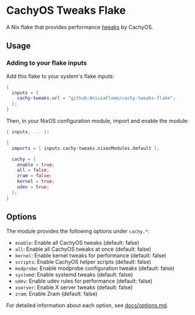 # CachyOS Tweaks Flake

A Nix flake that provides performance [tweaks](https://wiki.cachyos.org/features/cachyos_settings/) by CachyOS.

## Usage

### Adding to your flake inputs

Add this flake to your system's flake inputs:

```nix
{
  inputs = {
    cachy-tweaks.url = "github:AniviaFlome/cachy-tweaks-flake";
  };
}
```

Then, in your NixOS configuration module, import and enable the module:

```nix
{ inputs, ... }:

{
  imports = [ inputs.cachy-tweaks.nixosModules.default ];

  cachy = {
    enable = true;
    all = false;
    zram = false;
    kernel = true;
    udev = true;
  };
}
```

## Options

The module provides the following options under `cachy.*`:

- `enable`: Enable all CachyOS tweaks (default: false)
- `all`: Enable all CachyOS tweaks at once (default: false)
- `kernel`: Enable kernel tweaks for performance (default: false)
- `scripts`: Enable CachyOS helper scripts (default: false)
- `modprobe`: Enable modprobe configuration tweaks (default: false)
- `systemd`: Enable systemd tweaks (default: false)
- `udev`: Enable udev rules for performance (default: false)
- `xserver`: Enable X server tweaks (default: false)
- `zram`: Enable Zram (default: false)

For detailed information about each option, see [docs/options.md](docs/options.md).
